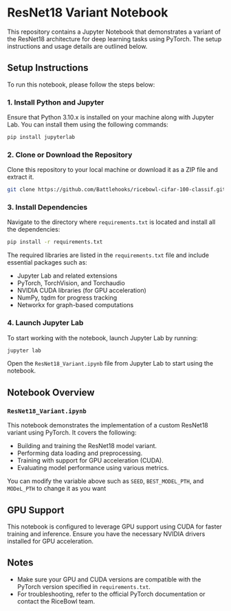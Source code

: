 
# ResNet18 Variant Notebook

This repository contains a Jupyter Notebook that demonstrates a variant of the ResNet18 architecture for deep learning tasks using PyTorch. The setup instructions and usage details are outlined below.

## Setup Instructions

To run this notebook, please follow the steps below:

### 1. Install Python and Jupyter
Ensure that Python 3.10.x is installed on your machine along with Jupyter Lab. You can install them using the following commands:

```bash
pip install jupyterlab
```

### 2. Clone or Download the Repository
Clone this repository to your local machine or download it as a ZIP file and extract it.

```bash
git clone https://github.com/Battlehooks/ricebowl-cifar-100-classif.git
```

### 3. Install Dependencies

Navigate to the directory where `requirements.txt` is located and install all the dependencies:

```bash
pip install -r requirements.txt
```

The required libraries are listed in the `requirements.txt` file and include essential packages such as:

- Jupyter Lab and related extensions
- PyTorch, TorchVision, and Torchaudio
- NVIDIA CUDA libraries (for GPU acceleration)
- NumPy, tqdm for progress tracking
- Networkx for graph-based computations

### 4. Launch Jupyter Lab

To start working with the notebook, launch Jupyter Lab by running:

```bash
jupyter lab
```

Open the `ResNet18_Variant.ipynb` file from Jupyter Lab to start using the notebook.

## Notebook Overview

### `ResNet18_Variant.ipynb`
This notebook demonstrates the implementation of a custom ResNet18 variant using PyTorch. It covers the following:

- Building and training the ResNet18 model variant.
- Performing data loading and preprocessing.
- Training with support for GPU acceleration (CUDA).
- Evaluating model performance using various metrics.

You can modify the variable above such as `SEED`, `BEST_MODEL_PTH`, and `MODeL_PTH` to change it as you want

## GPU Support
This notebook is configured to leverage GPU support using CUDA for faster training and inference. Ensure you have the necessary NVIDIA drivers installed for GPU acceleration.

## Notes
- Make sure your GPU and CUDA versions are compatible with the PyTorch version specified in `requirements.txt`.
- For troubleshooting, refer to the official PyTorch documentation or contact the RiceBowl team.
